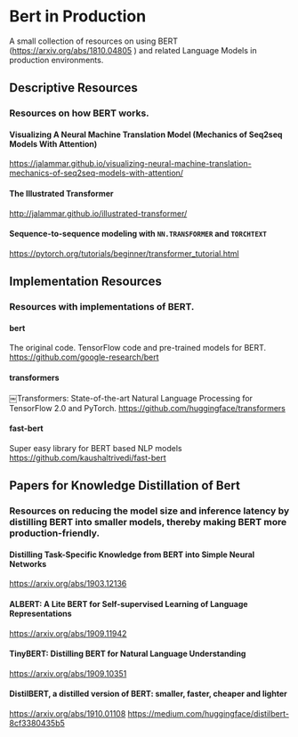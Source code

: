 # Bert in Production

A small collection of resources on using BERT (https://arxiv.org/abs/1810.04805
) and related Language Models in production environments.

## Descriptive Resources
### Resources on how BERT works.

#### Visualizing A Neural Machine Translation Model (Mechanics of Seq2seq Models With Attention)
https://jalammar.github.io/visualizing-neural-machine-translation-mechanics-of-seq2seq-models-with-attention/

#### The Illustrated Transformer
http://jalammar.github.io/illustrated-transformer/

#### Sequence-to-sequence modeling with `NN.TRANSFORMER` and `TORCHTEXT`
https://pytorch.org/tutorials/beginner/transformer_tutorial.html

## Implementation Resources
### Resources with implementations of BERT.

#### bert
The original code. TensorFlow code and pre-trained models for BERT.
https://github.com/google-research/bert

#### transformers
￼Transformers: State-of-the-art Natural Language Processing for TensorFlow 2.0 and PyTorch.
https://github.com/huggingface/transformers

#### fast-bert
Super easy library for BERT based NLP models
https://github.com/kaushaltrivedi/fast-bert

## Papers for Knowledge Distillation of Bert
### Resources on reducing the model size and inference latency by distilling BERT into smaller models, thereby making BERT more production-friendly.

#### Distilling Task-Specific Knowledge from BERT into Simple Neural Networks
https://arxiv.org/abs/1903.12136

#### ALBERT: A Lite BERT for Self-supervised Learning of Language Representations
https://arxiv.org/abs/1909.11942

#### TinyBERT: Distilling BERT for Natural Language Understanding
https://arxiv.org/abs/1909.10351

#### DistilBERT, a distilled version of BERT: smaller, faster, cheaper and lighter
https://arxiv.org/abs/1910.01108
https://medium.com/huggingface/distilbert-8cf3380435b5
